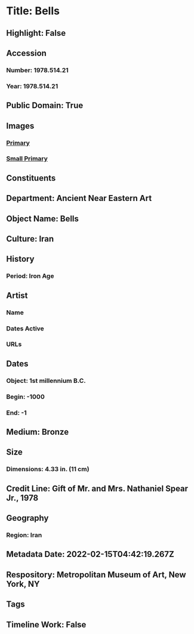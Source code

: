 # Title: Bells
## Highlight: False
## Accession
### Number: 1978.514.21
### Year: 1978.514.21
## Public Domain: True
## Images
### [Primary](https://images.metmuseum.org/CRDImages/an/original/ME1978_514_21.jpg)
### [Small Primary](https://images.metmuseum.org/CRDImages/an/web-large/ME1978_514_21.jpg)
## Constituents
## Department: Ancient Near Eastern Art
## Object Name: Bells
## Culture: Iran
## History
### Period: Iron Age
## Artist
### Name
### Dates Active
### URLs
## Dates
### Object: 1st millennium B.C.
### Begin: -1000
### End: -1
## Medium: Bronze
## Size
### Dimensions: 4.33 in. (11 cm)
## Credit Line: Gift of Mr. and Mrs. Nathaniel Spear Jr., 1978
## Geography
### Region: Iran
## Metadata Date: 2022-02-15T04:42:19.267Z
## Respository: Metropolitan Museum of Art, New York, NY
## Tags
## Timeline Work: False